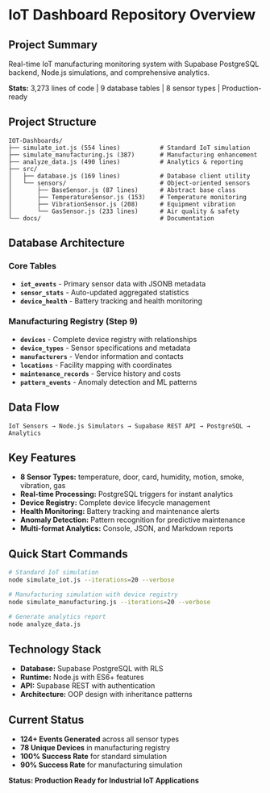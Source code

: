 # IoT Dashboard Repository Overview

## Project Summary
Real-time IoT manufacturing monitoring system with Supabase PostgreSQL backend, Node.js simulations, and comprehensive analytics.

**Stats:** 3,273 lines of code | 9 database tables | 8 sensor types | Production-ready

## Project Structure

```
IOT-Dashboards/
├── simulate_iot.js (554 lines)           # Standard IoT simulation
├── simulate_manufacturing.js (387)       # Manufacturing enhancement
├── analyze_data.js (490 lines)           # Analytics & reporting
├── src/
│   ├── database.js (169 lines)           # Database client utility
│   └── sensors/                          # Object-oriented sensors
│       ├── BaseSensor.js (87 lines)      # Abstract base class
│       ├── TemperatureSensor.js (153)    # Temperature monitoring
│       ├── VibrationSensor.js (208)      # Equipment vibration
│       └── GasSensor.js (233 lines)      # Air quality & safety
└── docs/                                 # Documentation
```

## Database Architecture

### Core Tables
- **`iot_events`** - Primary sensor data with JSONB metadata
- **`sensor_stats`** - Auto-updated aggregated statistics  
- **`device_health`** - Battery tracking and health monitoring

### Manufacturing Registry (Step 9)
- **`devices`** - Complete device registry with relationships
- **`device_types`** - Sensor specifications and metadata
- **`manufacturers`** - Vendor information and contacts
- **`locations`** - Facility mapping with coordinates
- **`maintenance_records`** - Service history and costs
- **`pattern_events`** - Anomaly detection and ML patterns

## Data Flow
```
IoT Sensors → Node.js Simulators → Supabase REST API → PostgreSQL → Analytics
```

## Key Features
- **8 Sensor Types:** temperature, door, card, humidity, motion, smoke, vibration, gas
- **Real-time Processing:** PostgreSQL triggers for instant analytics
- **Device Registry:** Complete device lifecycle management
- **Health Monitoring:** Battery tracking and maintenance alerts
- **Anomaly Detection:** Pattern recognition for predictive maintenance
- **Multi-format Analytics:** Console, JSON, and Markdown reports

## Quick Start Commands

```bash
# Standard IoT simulation
node simulate_iot.js --iterations=20 --verbose

# Manufacturing simulation with device registry
node simulate_manufacturing.js --iterations=20 --verbose

# Generate analytics report
node analyze_data.js
```

## Technology Stack
- **Database:** Supabase PostgreSQL with RLS
- **Runtime:** Node.js with ES6+ features
- **API:** Supabase REST with authentication
- **Architecture:** OOP design with inheritance patterns

## Current Status
- **124+ Events Generated** across all sensor types
- **78 Unique Devices** in manufacturing registry
- **100% Success Rate** for standard simulation
- **90% Success Rate** for manufacturing simulation

**Status: Production Ready for Industrial IoT Applications**
